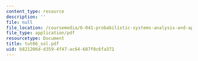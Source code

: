 ```yaml
---
content_type: resource
description: ''
file: null
file_location: /coursemedia/6-041-probabilistic-systems-analysis-and-applied-probability-spring-2006/b821206dd3594f47ac64687f0c6fa371_tut06_sol.pdf
file_type: application/pdf
resourcetype: Document
title: tut06_sol.pdf
uid: b821206d-d359-4f47-ac64-687f0c6fa371
---
```

